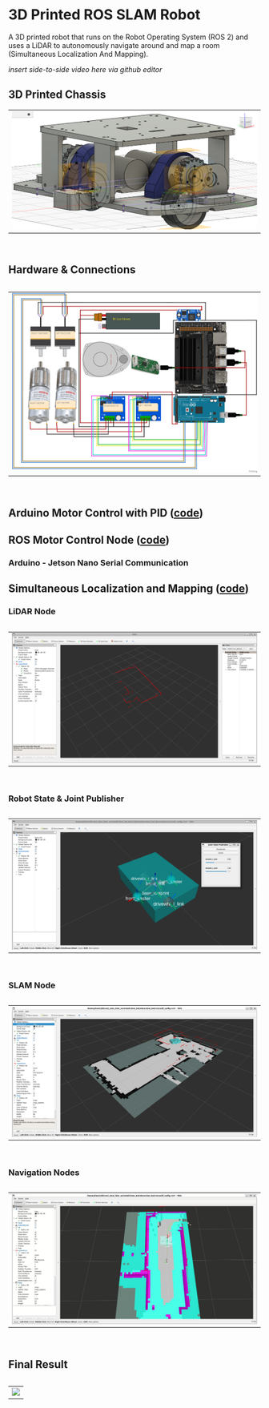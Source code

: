 # 3D Printed ROS SLAM Robot
A 3D printed robot that runs on the Robot Operating System (ROS 2) and uses a LiDAR to autonomously navigate around and map a room (Simultaneous Localization And Mapping).

*insert side-to-side video here via github editor*
## 3D Printed Chassis

<table><tr><td align="center"><img src="MEDIA/CAD Fusion 360.png" width="100%"></td></tr><table><br>

## Hardware & Connections

<table><tr><td align="center"><img src="MEDIA/SLAM Bot Circuit & Connections.png" width="100%"></td></tr><table><br>

## Arduino Motor Control with PID ([code](Arduino%20Codes/ROSSerial/ROSSerial.ino))

## ROS Motor Control Node ([code](ROS%20Codes/arduino_serial/))

### Arduino - Jetson Nano Serial Communication

## Simultaneous Localization and Mapping ([code](ROS%20Codes/slam_bot/))

### LiDAR Node

<table><tr><td align="center"><img src="MEDIA/RViz LiDAR.png" width="100%"></td></tr><table><br>

### Robot State & Joint Publisher

<table><tr><td align="center"><img src="MEDIA/SLAM Bot URDF Visual.png" width="100%"></td></tr><table><br>

### SLAM Node

<table><tr><td align="center"><img src="MEDIA/SLAM Bot Mapping & RViz.png" width="100%"></td></tr><table><br>

### Navigation Nodes

<table><tr><td align="center"><img src="MEDIA/SLAM Bot Navigation RViz.jpg" width="100%"></td></tr><table><br>

## Final Result

<table><tr><td align="center"><img src="MEDIA/SLAM Navigation RViz & Camera GIF.gif" width="100%"></td></tr><table><br>